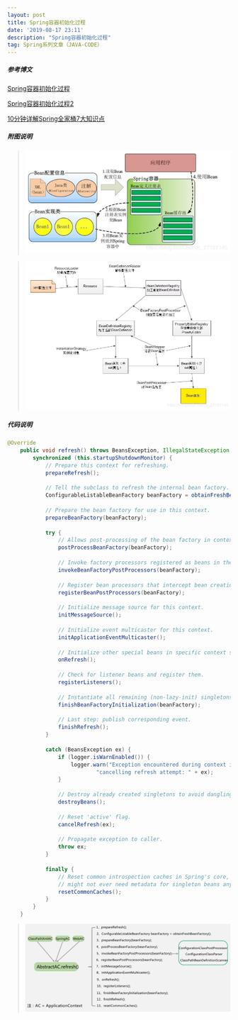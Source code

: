 ```yaml
---
layout: post
title: Spring容器初始化过程
date: '2019-08-17 23:11'
description: "Spring容器初始化过程"
tag: Spring系列文章（JAVA-CODE）
---
```


##### 参考博文

[Spring容器初始化过程](https://www.e-learn.cn/content/qita/1660895)

[Spring容器初始化过程2](https://www.cnblogs.com/duanxz/p/3787884.html)

[10分钟详解Spring全家桶7大知识点](https://zhuanlan.zhihu.com/p/59327709)



##### 附图说明

<!-- ![Spring容器的高层视图](../images/post/Spring容器的高层视图.png) -->
> <img src="/images/post/Spring容器的高层视图.png" width="600px" height="">

<!-- ![Spring容器的内部工作机制](../images/post/Spring容器的内部工作机制.png) -->
> <img src="/images/post/Spring容器的内部工作机制.png" width="600px" height="">



##### 代码说明

```java
@Override
	public void refresh() throws BeansException, IllegalStateException {
		synchronized (this.startupShutdownMonitor) {
			// Prepare this context for refreshing.
			prepareRefresh();

			// Tell the subclass to refresh the internal bean factory.
			ConfigurableListableBeanFactory beanFactory = obtainFreshBeanFactory();

			// Prepare the bean factory for use in this context.
			prepareBeanFactory(beanFactory);

			try {
				// Allows post-processing of the bean factory in context subclasses.
				postProcessBeanFactory(beanFactory);

				// Invoke factory processors registered as beans in the context.
				invokeBeanFactoryPostProcessors(beanFactory);

				// Register bean processors that intercept bean creation.
				registerBeanPostProcessors(beanFactory);

				// Initialize message source for this context.
				initMessageSource();

				// Initialize event multicaster for this context.
				initApplicationEventMulticaster();

				// Initialize other special beans in specific context subclasses.
				onRefresh();

				// Check for listener beans and register them.
				registerListeners();

				// Instantiate all remaining (non-lazy-init) singletons.
				finishBeanFactoryInitialization(beanFactory);

				// Last step: publish corresponding event.
				finishRefresh();
			}

			catch (BeansException ex) {
				if (logger.isWarnEnabled()) {
					logger.warn("Exception encountered during context initialization - " +
							"cancelling refresh attempt: " + ex);
				}

				// Destroy already created singletons to avoid dangling resources.
				destroyBeans();

				// Reset 'active' flag.
				cancelRefresh(ex);

				// Propagate exception to caller.
				throw ex;
			}

			finally {
				// Reset common introspection caches in Spring's core, since we
				// might not ever need metadata for singleton beans anymore...
				resetCommonCaches();
			}
		}
	}
```

<!-- ![Spring的Context的初始化流程](../images/post/Spring的Context的初始化流程.jpg) -->
> <img src="/images/post/Spring的Context的初始化流程.jpg" width="600px" height="">
